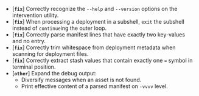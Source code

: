 * [**`fix`**] Correctly recognize the `--help` and `--version` options on the intervention utility.
* [**`fix`**] When processing a deployment in a subshell, `exit` the subshell instead of `continue`ing the outer loop.
* [**`fix`**] Correctly parse manifest lines that have exactly two key-values and no entry.
* [**`fix`**] Correctly trim whitespace from deployment metadata when scanning for deployment files.
* [**`fix`**] Correctly extract stash values that contain exactly one `=` symbol in terminal position.
* [**`other`**] Expand the debug output:
  * Diversify messages when an asset is not found.
  * Print effective content of a parsed manifest on `-vvvv` level.